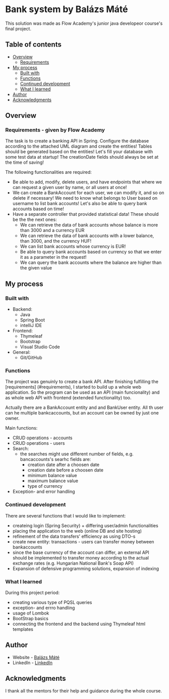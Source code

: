 # Bank system by Balázs Máté

This solution was made as Flow Academy's junior java developeor course's final project.


## Table of contents

- [Overview](#overview)
  - [Requirements](#requirements)
- [My process](#my-process)
  - [Built with](#built-with)
  - [Functions](#functions)
  - [Continued development](#continued-development)
  - [What I learned](#what-i-learned)
- [Author](#author)
- [Acknowledgments](#acknowledgments)


## Overview

### Requirements - given by Flow Academy
The task is to create a banking API in Spring.
Configure the database according to the attached UML diagram and create the entities!
Tables should be generated based on the entities!
Let's fill your database with some test data at startup!
The creationDate fields should always be set at the time of saving!

The following functionalities are required:
- Be able to add, modify, delete users, and have endpoints that where we can request a given user by name, or all users at once!
- We can create a BankAccount for each user, we can modify it, and so on delete if necessary! We need to know what belongs to User based on username
to list bank accounts! Let's also be able to query bank accounts based on time!
- Have a separate controller that provided statistical data! These should be the the next ones:
	- We can retrieve the data of bank accounts whose balance is more than 3000 and a currency EUR
	- We can retrieve the data of bank accounts with a lower balance, than 3000, and the currency HUF!
	- We can list bank accounts whose currency is EUR!
	- Be able to query bank accounts based on currency so that we enter it as a parameter in the request!
	- We can query the bank accounts where the balance are higher than the given value
	

## My process

### Built with
- Backend:
	- Java
	- Spring Boot
	- intelliJ IDE
- Frontend:
	- Thymeleaf
	- Bootstrap
	- Visual Studio Code
- General:
	- Git/GitHub

### Functions

The project was genuinly to create a bank API. After finishing fulfilling the [requirements] (#requirements), I started to build up a whole web application. 
So the program can be used as an API (main funcionality) and as whole web API with frontend (extended functionality) too.

Actually there are a BankAccount entity and and BankUser entity. All th user can he multiple bankcaccounts, but an account can be owned by just one owner.

Main functions:
- CRUD operations - accounts
- CRUD operations - users
- Search:
	- the searches might use different number of fields, e.g. bancaccounts's searhc fields are:
		- creation date after a choosen date
		- creation date before a choosen date
		- minimum balance value
		- maximum balance value
		- type of currency
- Exception- and error handling


### Continued development
There are several functions that I would like to implement:
- createing login (Spring Security) + differing user/admin functionalities
- placing the application to the web (online DB and site hosting)
- refinement of the data transfers' efficiency as using DTO-s
- create new entity: transactions - users can transfer money between bankaccounts
- since the base currency of the account can differ, an external API should be implemented to transfer money according to the actual exchange rates (e.g. Hungarian National Bank's Soap API)
- Expansion of defensive programming solutions, expansion of indexing 


### What I learned

During this project period:
- creating various type of PQSL queries
- exception- and errro handling
- usage of Lombok 
- BootStrap basics
- connecting the frontend and the backend using Thymeleaf html templates


## Author

- Website - [Balázs Máté](https://github.com/matebolic/portfolio)
- LinkedIn - [LinkedIn](https://www.linkedin.com/in/balmate)


## Acknowledgments

I thank all the mentors for their help and guidance during the whole course.
